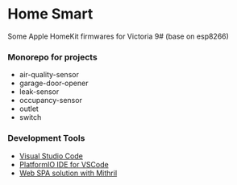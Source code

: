 # Home Smart
Some Apple HomeKit firmwares for Victoria 9# (base on esp8266)

### Monorepo for projects
- air-quality-sensor
- garage-door-opener
- leak-sensor
- occupancy-sensor
- outlet
- switch

### Development Tools
- [Visual Studio Code](https://code.visualstudio.com/)
- [PlatformIO IDE for VSCode](https://marketplace.visualstudio.com/items?itemName=platformio.platformio-ide)
- [Web SPA solution with Mithril](https://mithril.js.org/)
